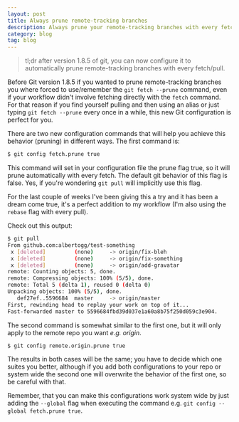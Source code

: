 ```yaml
---
layout: post
title: Always prune remote-tracking branches
description: Always prune your remote-tracking branches with every fetch or pull with the correct configuration. You just need Git version 1.8.5 or newer.
category: blog
tag: blog
---
```


> tl;dr after version 1.8.5 of git, you can now configure it to automatically prune remote-tracking branches with every fetch/pull.

Before Git version 1.8.5 if you wanted to prune remote-tracking branches you where forced to use/remember the `git fetch --prune` command, even if your workflow didn't involve fetching directly with the `fetch` command. For that reason if you find yourself pulling and then using an alias or just typing `git fetch --prune` every once in a while, this new Git configuration is perfect for you.

There are two new configuration commands that will help you achieve this behavior (pruning) in different ways. The first command is:

```bash
$ git config fetch.prune true
```

This command will set in your configuration file the prune flag true, so it will prune automatically with every fetch. The default git behavior of this flag is false. Yes, if you're wondering `git pull` will implicitly use this flag.

For the last couple of weeks I've been giving this a try and it has been a dream come true, it's a perfect addition to my workflow (I'm also using the `rebase` flag with every pull).

Check out this output:

```bash
$ git pull
From github.com:albertogg/test-something
 x [deleted]         (none)     -> origin/fix-bleh
 x [deleted]         (none)     -> origin/fix-something
 x [deleted]         (none)     -> origin/add-gravatar
remote: Counting objects: 5, done.
remote: Compressing objects: 100% (5/5), done.
remote: Total 5 (delta 1), reused 0 (delta 0)
Unpacking objects: 100% (5/5), done.
   def27ef..5596684  master     -> origin/master
First, rewinding head to replay your work on top of it...
Fast-forwarded master to 5596684fbd39d037e1a60a8b75f250d059c3e904.
```

The second command is somewhat similar to the first one, but it will only apply to the remote repo you want *e.g. origin*.

```bash
$ git config remote.origin.prune true
```

The results in both cases will be the same; you have to decide which one suites you better, although if you add both configurations to your repo or system wide the second one will overwrite the behavior of the first one, so be careful with that.

Remember, that you can make this configurations work system wide by just adding the `--global` flag when executing the command e.g. `git config --global fetch.prune true`.
